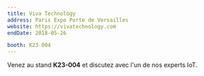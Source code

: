 ```yaml
---
title: Viva Technology
address: Paris Expo Porte de Versailles
website: https://vivatechnology.com
endDate: 2018-05-26

booth: K23-004
---
```


Venez au stand **K23-004** et discutez avec l'un de nos experts IoT.